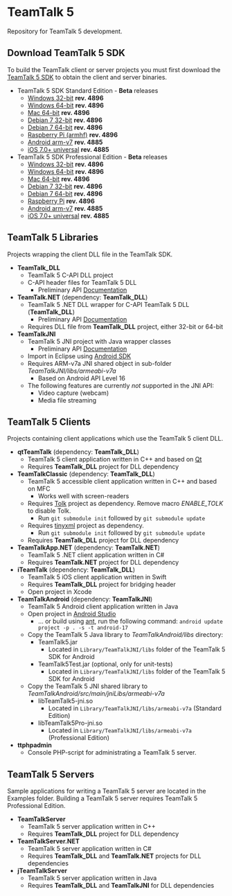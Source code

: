 # TeamTalk 5

Repository for TeamTalk 5 development.

## Download TeamTalk 5 SDK

To build the TeamTalk client or server projects you must first download the
[TeamTalk 5 SDK](http://www.bearware.dk/?page_id=393) to obtain the client and server binaries.

* TeamTalk 5 SDK Standard Edition - **Beta** releases
  * [Windows 32-bit](http://bearware.dk/test/teamtalksdk/v5.2.3.4896/tt5sdk_v5.2.3.4896_win32.7z) **rev. 4896**
  * [Windows 64-bit](http://bearware.dk/test/teamtalksdk/v5.2.3.4896/tt5sdk_v5.2.3.4896_win64.7z) **rev. 4896**
  * [Mac 64-bit](http://bearware.dk/test/teamtalksdk/v5.2.3.4896/tt5sdk_v5.2.3.4896_macos_x86_64.7z) **rev. 4896**
  * [Debian 7 32-bit](http://bearware.dk/test/teamtalksdk/v5.2.3.4896/tt5sdk_v5.2.3.4896_debian7_i386.7z) **rev. 4896**
  * [Debian 7 64-bit](http://bearware.dk/test/teamtalksdk/v5.2.3.4896/tt5sdk_v5.2.3.4896_debian7_x86_64.7z) **rev. 4896**
  * [Raspberry Pi (armhf)](http://bearware.dk/test/teamtalksdk/v5.2.3.4896/tt5sdk_v5.2.3.4896_raspbian_armhf.7z) **rev. 4896**
  * [Android arm-v7](http://bearware.dk/test/teamtalksdk/v5.2.2.4885/tt5sdk_v5.2.2.4885_android_armv7a.tar.gz)  **rev. 4885**
  * [iOS 7.0+ universal](http://bearware.dk/test/teamtalksdk/v5.2.2.4885/tt5sdk_v5.2.2.4885_ios_universal.tar.gz)  **rev. 4885**
* TeamTalk 5 SDK Professional Edition - **Beta** releases
  * [Windows 32-bit](http://bearware.dk/test/teamtalksdk/v5.2.3.4896/tt5prosdk_v5.2.3.4896_win32.7z) **rev. 4896**
  * [Windows 64-bit](http://bearware.dk/test/teamtalksdk/v5.2.3.4896/tt5prosdk_v5.2.3.4896_win64.7z) **rev. 4896**
  * [Mac 64-bit](http://bearware.dk/test/teamtalksdk/v5.2.3.4896/tt5prosdk_v5.2.3.4896_macos_x86_64.7z) **rev. 4896**
  * [Debian 7 32-bit](http://bearware.dk/test/teamtalksdk/v5.2.3.4896/tt5prosdk_v5.2.3.4896_debian7_i386.7z) **rev. 4896**
  * [Debian 7 64-bit](http://bearware.dk/test/teamtalksdk/v5.2.3.4896/tt5prosdk_v5.2.3.4896_debian7_x86_64.7z) **rev. 4896**
  * [Raspberry Pi](http://bearware.dk/test/teamtalksdk/v5.2.3.4896/tt5prosdk_v5.2.3.4896_raspbian_armhf.7z) **rev. 4896**
  * [Android arm-v7](http://bearware.dk/test/teamtalksdk/v5.2.2.4885/tt5prosdk_v5.2.2.4885_android_armv7a.tar.gz)  **rev. 4885**
  * [iOS 7.0+ universal](http://bearware.dk/test/teamtalksdk/v5.2.2.4885/tt5prosdk_v5.2.2.4885_ios_universal.tar.gz)  **rev. 4885**

## TeamTalk 5 Libraries
Projects wrapping the client DLL file in the TeamTalk SDK.
* **TeamTalk_DLL**
  * TeamTalk 5 C-API DLL project 
  * C-API header files for TeamTalk 5 DLL
    * Preliminary API [Documentation](http://bearware.dk/test/teamtalksdk/v5.2.3.4896/docs/C-API/)
* **TeamTalk.NET** (dependency: **TeamTalk_DLL**)
  * TeamTalk 5 .NET DLL wrapper for C-API TeamTalk 5 DLL (**TeamTalk_DLL**)
    * Preliminary API [Documentation](http://bearware.dk/test/teamtalksdk/v5.2.3.4896/docs/NET/)
  * Requires DLL file from **TeamTalk_DLL** project, either 32-bit or 64-bit
* **TeamTalkJNI**
  * TeamTalk 5 JNI project with Java wrapper classes
    * Preliminary API [Documentation](http://bearware.dk/test/teamtalksdk/v5.2.3.4896/docs/Java/)
  * Import in Eclipse using [Android SDK](http://developer.android.com/sdk/index.html)
  * Requires ARM-v7a JNI shared object in sub-folder *TeamTalkJNI/libs/armeabi-v7a*
    * Based on Android API Level 16
  * The following features are currently *not* supported in the JNI API:
    * Video capture (webcam)
    * Media file streaming

## TeamTalk 5 Clients
Projects containing client applications which use the TeamTalk 5 client DLL.
* **qtTeamTalk** (dependency: **TeamTalk_DLL**)
  * TeamTalk 5 client application written in C++ and based on [Qt](http://www.qt.io)
  * Requires **TeamTalk_DLL** project for DLL dependency
* **TeamTalkClassic** (dependency: **TeamTalk_DLL**)
  * TeamTalk 5 accessible client application written in C++ and based on MFC
    * Works well with screen-readers
  * Requires [Tolk](https://github.com/dkager/tolk) project as dependency. Remove macro *ENABLE_TOLK* to disable Tolk.
    * Run ```git submodule init``` followed by ```git submodule update```
  * Requires [tinyxml](https://github.com/bear101/tinyxml) project as dependency.
    * Run ```git submodule init``` followed by ```git submodule update```
  * Requires **TeamTalk_DLL** project for DLL dependency
* **TeamTalkApp.NET** (dependency: **TeamTalk.NET**)
  * TeamTalk 5 .NET client application written in C#
  * Requires **TeamTalk.NET** project for DLL dependency
* **iTeamTalk** (dependency: **TeamTalk_DLL**)
  * TeamTalk 5 iOS client application written in Swift
  * Requires **TeamTalk_DLL** project for bridging header
  * Open project in Xcode
* **TeamTalkAndroid** (dependency: **TeamTalkJNI**)
  * TeamTalk 5 Android client application written in Java
  * Open project in [Android Studio](https://developer.android.com/studio/intro/index.html)
    * ... or build using [ant](http://ant.apache.org), run the following command: ```android update project -p . -s -t android-17```
  * Copy the TeamTalk 5 Java library to *TeamTalkAndroid/libs* directory:
    * TeamTalk5.jar
      * Located in ```Library/TeamTalkJNI/libs``` folder of the TeamTalk 5 SDK for Android
    * TeamTalk5Test.jar (optional, only for unit-tests)
      * Located in ```Library/TeamTalkJNI/libs``` folder of the TeamTalk 5 SDK for Android
  * Copy the TeamTalk 5 JNI shared library to *TeamTalkAndroid/src/main/jniLibs/armeabi-v7a*
    * libTeamTalk5-jni.so
        * Located in ```Library/TeamTalkJNI/libs/armeabi-v7a``` (Standard Edition)
    * libTeamTalk5Pro-jni.so
        * Located in ```Library/TeamTalkJNI/libs/armeabi-v7a``` (Professional Edition)
* **ttphpadmin**
  * Console PHP-script for administrating a TeamTalk 5 server.

## TeamTalk 5 Servers
Sample applications for writing a TeamTalk 5 server are located in the Examples folder. Building a TeamTalk 5 server requires TeamTalk 5 Professional Edition.
* **TeamTalkServer**
  * TeamTalk 5 server application written in C++
  * Requires **TeamTalk_DLL** project for DLL dependency
* **TeamTalkServer.NET**
  * TeamTalk 5 server application written in C#
  * Requires **TeamTalk_DLL** and **TeamTalk.NET** projects for DLL dependencies
* **jTeamTalkServer**
  * TeamTalk 5 server application written in Java
  * Requires **TeamTalk_DLL** and **TeamTalkJNI** for DLL dependencies
